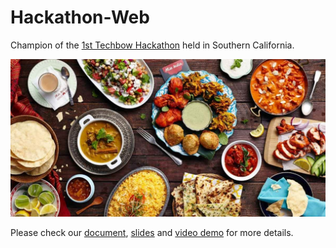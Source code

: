 # Hackathon-Web

Champion of the [1st Techbow Hackathon](https://www.chineseinla.com/f/page_viewtopic/t_1489435.html) held in Southern California. 

<p align="center">
  <img src='img/bg-masthead.jpg' width='900'/>
</p>

Please check our [document](README.pdf), [slides](https://www.slideshare.net/secret/cmVJXnNw3KinBw) and [video demo](https://www.youtube.com/watch?v=1tl1mWsFJLc) for more details.
